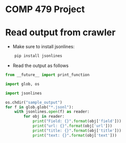 # COMP 479 Project

# Read output from crawler

* Make sure to install jsonlines:

```bash
	pip install jsonlines
```

* Read the output as follows

```python
from __future__ import print_function

import glob, os

import jsonlines

os.chdir("sample_output")
for f in glob.glob("*.jsonl"):
	with jsonlines.open(f) as reader:
		for obj in reader:
			print("Field: {}".format(obj['field']))
			print("url: {}".format(obj['url']))
			print("title: {}".format(obj['title']))
			print("text: {}".format(obj['text']))
```
